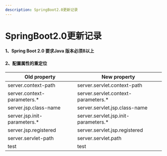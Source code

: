 ```yaml
---
description: SpringBoot2.0更新记录
---
```


# SpringBoot2.0更新记录

#### 1、Spring Boot 2.0 要求Java 版本必须8以上
#### 2、配置属性的重定位
| Old property | New property |
| ------------ | ------------ |
| server.context-path | server.servlet.context-path |
| server.context-parameters.* | server.servlet.context-parameters.* |
| server.jsp.class-name | server.servlet.jsp.class-name |
| server.jsp.init-parameters.* | server.servlet.jsp.init-parameters.* |
| server.jsp.registered | server.servlet.jsp.registered |
| server.servlet-path | server.servlet.path |
| test | test |
